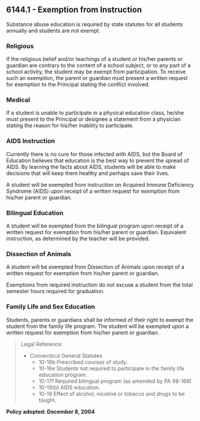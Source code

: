 ## 6144.1 - Exemption from Instruction

Substance abuse education is required by state statutes for all students annually and students are not exempt.

### Religious

If the religious belief and/or teachings of a student or his/her parents or guardian are contrary to the content of a school subject, or to any part of a school activity, the student may be exempt from participation.  To receive such an exemption, the parent or guardian must present a written request for exemption to the Principal stating the conflict involved.

### Medical

If a student is unable to participate in a physical education class, he/she must present to the Principal or designee a statement from a physician stating the reason for his/her inability to participate.

### AIDS Instruction

Currently there is no cure for those infected with AIDS, but the Board of Education believes that education is the best way to prevent the spread of AIDS.  By learning the facts about AIDS, students will be able to make decisions that will keep them healthy and perhaps save their lives.

A student will be exempted from instruction on Acquired Immune Deficiency Syndrome (AIDS) upon receipt of a written request for exemption from his/her parent or guardian.

### Bilingual Education

A student will be exempted from the bilingual program upon receipt of a written request for exemption from his/her parent or guardian. Equivalent instruction, as determined by the teacher will be provided.

### Dissection of Animals

A student will be exempted from Dissection of Animals upon receipt of a written request for exemption from his/her parent or guardian.

Exemptions from required instruction do not excuse a student from the total semester hours required for graduation.

### Family Life and Sex Education

Students, parents or guardians shall be informed of their right to exempt the student from the family life program. The student will be exempted upon a written request for exemption from his/her parent or guardian.

> Legal Reference: 
> 
> * Connecticut General Statutes
>   * 10-16b Prescribed courses of study.
>   * 10-16e Students not required to participate in the family life education program.
>   * 10-17f Required bilingual program (as amended by PA 98-168)
>   * 10-19(b) AIDS education.
>   * 10-19 Effect of alcohol, nicotine or tobacco and drugs to be taught.

**Policy adopted:  December 8, 2004**

